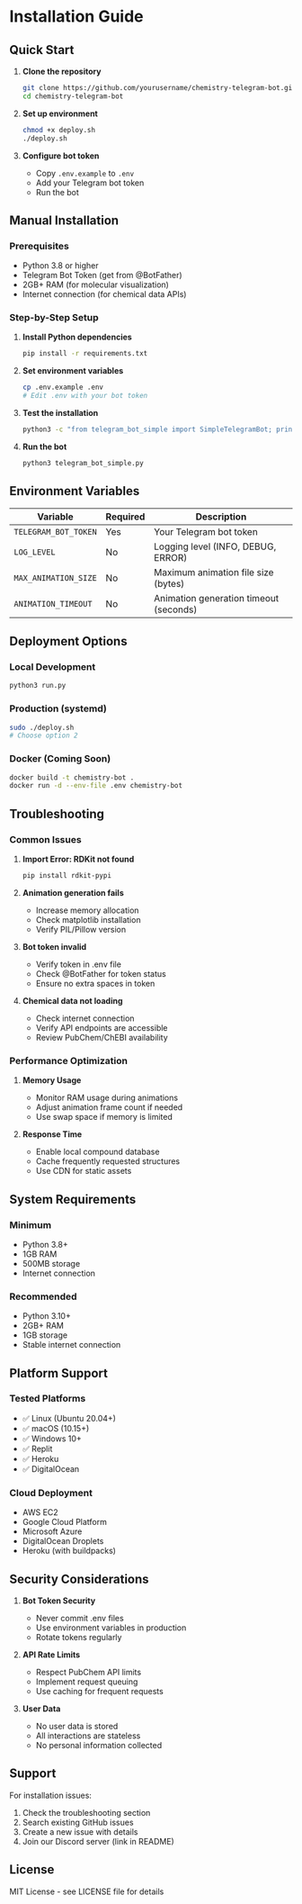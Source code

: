 # Installation Guide

## Quick Start

1. **Clone the repository**
   ```bash
   git clone https://github.com/yourusername/chemistry-telegram-bot.git
   cd chemistry-telegram-bot
   ```

2. **Set up environment**
   ```bash
   chmod +x deploy.sh
   ./deploy.sh
   ```

3. **Configure bot token**
   - Copy `.env.example` to `.env`
   - Add your Telegram bot token
   - Run the bot

## Manual Installation

### Prerequisites
- Python 3.8 or higher
- Telegram Bot Token (get from @BotFather)
- 2GB+ RAM (for molecular visualization)
- Internet connection (for chemical data APIs)

### Step-by-Step Setup

1. **Install Python dependencies**
   ```bash
   pip install -r requirements.txt
   ```

2. **Set environment variables**
   ```bash
   cp .env.example .env
   # Edit .env with your bot token
   ```

3. **Test the installation**
   ```bash
   python3 -c "from telegram_bot_simple import SimpleTelegramBot; print('✅ Installation successful')"
   ```

4. **Run the bot**
   ```bash
   python3 telegram_bot_simple.py
   ```

## Environment Variables

| Variable | Required | Description |
|----------|----------|-------------|
| `TELEGRAM_BOT_TOKEN` | Yes | Your Telegram bot token |
| `LOG_LEVEL` | No | Logging level (INFO, DEBUG, ERROR) |
| `MAX_ANIMATION_SIZE` | No | Maximum animation file size (bytes) |
| `ANIMATION_TIMEOUT` | No | Animation generation timeout (seconds) |

## Deployment Options

### Local Development
```bash
python3 run.py
```

### Production (systemd)
```bash
sudo ./deploy.sh
# Choose option 2
```

### Docker (Coming Soon)
```bash
docker build -t chemistry-bot .
docker run -d --env-file .env chemistry-bot
```

## Troubleshooting

### Common Issues

1. **Import Error: RDKit not found**
   ```bash
   pip install rdkit-pypi
   ```

2. **Animation generation fails**
   - Increase memory allocation
   - Check matplotlib installation
   - Verify PIL/Pillow version

3. **Bot token invalid**
   - Verify token in .env file
   - Check @BotFather for token status
   - Ensure no extra spaces in token

4. **Chemical data not loading**
   - Check internet connection
   - Verify API endpoints are accessible
   - Review PubChem/ChEBI availability

### Performance Optimization

1. **Memory Usage**
   - Monitor RAM usage during animations
   - Adjust animation frame count if needed
   - Use swap space if memory is limited

2. **Response Time**
   - Enable local compound database
   - Cache frequently requested structures
   - Use CDN for static assets

## System Requirements

### Minimum
- Python 3.8+
- 1GB RAM
- 500MB storage
- Internet connection

### Recommended
- Python 3.10+
- 2GB+ RAM
- 1GB storage
- Stable internet connection

## Platform Support

### Tested Platforms
- ✅ Linux (Ubuntu 20.04+)
- ✅ macOS (10.15+)
- ✅ Windows 10+
- ✅ Replit
- ✅ Heroku
- ✅ DigitalOcean

### Cloud Deployment
- AWS EC2
- Google Cloud Platform
- Microsoft Azure
- DigitalOcean Droplets
- Heroku (with buildpacks)

## Security Considerations

1. **Bot Token Security**
   - Never commit .env files
   - Use environment variables in production
   - Rotate tokens regularly

2. **API Rate Limits**
   - Respect PubChem API limits
   - Implement request queuing
   - Use caching for frequent requests

3. **User Data**
   - No user data is stored
   - All interactions are stateless
   - No personal information collected

## Support

For installation issues:
1. Check the troubleshooting section
2. Search existing GitHub issues
3. Create a new issue with details
4. Join our Discord server (link in README)

## License

MIT License - see LICENSE file for details